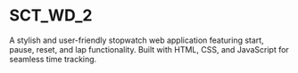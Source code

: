 # SCT_WD_2
A stylish and user-friendly stopwatch web application featuring start, pause, reset, and lap functionality. Built with HTML, CSS, and JavaScript for seamless time tracking.
